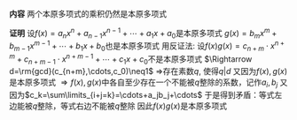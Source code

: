 **内容**
两个本原多项式的乘积仍然是本原多项式

**证明**
设$f(x)=a_nx^n+a_{n-1}x^{n-1}+\cdots+a_1x+a_0$是本原多项式
$g(x)=b_mx^m+b_{m-1}x^{m-1}+\cdots+b_1x+b_0$也是本原多项式
用反证法: 设$f(x)g(x)=c_{n+m}\cdot x^{n+m}+c_{n+m-1}\cdot x^{n+m-1}+\cdots+c_1x+c_0$不是本原多项式
$\Rightarrow d=\rm{gcd}(c_{n+m},\cdots,c_0)\neq1$
$\Rightarrow$存在素数$q$, 使得$q|d$
又因为$f(x),g(x)$是本原多项式
$\Rightarrow f(x),g(x)$中各自至少存在一个不能被$q$整除的系数，记作$a_i,b_j$
又因为$c_k=\sum\limits_{i+j=k}=\cdots+a_jb_j+\cdots$
于是得到矛盾：等式左边能被$q$整除，等式右边不能被$q$整除
因此$f(x)g(x)$是本原多项式
